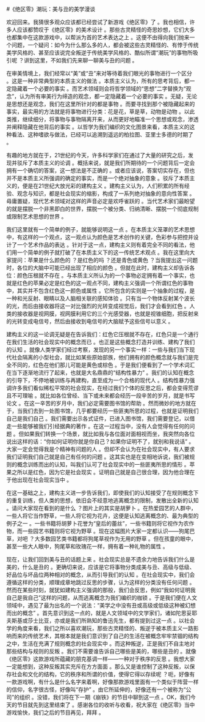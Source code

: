 #《绝区零》潮玩：美与丑的美学漫谈

欢迎回来。我猜很多观众应该都已经尝试了新游戏《绝区零》了 。我也相信，许多人应该都赞叹于《绝区零》的美术设计 。那些古灵精怪的奇思妙想，它们大多也都集中在这款游戏中，以帮派为首的艺术表达之上 。这便不由得向我们抛来一个问题，一个疑问：如今为什么那么多的人，都会被这些古灵精怪的、有悖于传统美学风格的、甚至应该说完全叛逆于传统美学风格的、酷似所谓“潮玩”的事物所吸引呢 ？讲到这里，不如我们先来聊一聊美与丑的问题 。

在审美情境上，我们经常以“美”或“丑”来对等待着我们眼光的事物进行一个区分 。这是一种非常典型的本质主义的做法 。本质主义认为，所有的思考背后，都一定隐藏着一个必要的事实 。而艺术领域则会将哲学领域的“思想”二字替换为“观念”，认为所有审美行为缔造的观念，都一定隐藏着一个必要的事实 。无疑，无论是思想还是观念，我们在这里所针对的都是事物 。而要寻找到那个被隐藏起来的事实，最实用的方法就是将事物进行分类：花是花，草是草，动物是动物 。以此类推，继续细分，将事物与事物隔离开来，从而更好地瞄准一个思想或观念，渗透并阐释隐藏在他背后的事实 。以哲学为我们编织的文化图景来看，本质主义的这种看法、这种嗜欲与做法，已经可以追溯到遥远的柏拉图、亚里士多德的时期了 。

有趣的地方就在于，21世纪的今天，许多科学家们在通过了大量的研究之后，发现并驳斥了本质主义的论调 。概括来说，就是我们所期待的一个问题背后一定会拥有一个确切的答案，这一想法是不正确的 。或者应该说，答案切实存在，但也并不是本质主义所强调的确定的事实，而是一个绝对抽象的意象 。驳斥了本质主义的，便是在21世纪大放光彩的建构主义 。建构主义认为，人们积累的所有经验、观念与知识，都是社会现实的缩影，构成了一系列绝对抽象的意向性答案 。毋庸置疑，现代艺术领域对这样的声音必定是欢呼雀跃的 。当代艺术家们最盼望的就是摆脱一个非黑即白的世界，摆脱一个被分类、归纳清晰、摆脱一个彻底规制或限制艺术思想的世界 。

我们这里就有一个简单的例子，就能够说明这一点 。在本质主义笼罩的艺术思想中，有这样的一个观点，这一观点认为颜色是艺术创作的关键，色彩参与把控并设计了一个艺术作品的表达 。针对于这一点，建构主义则有着完全不同的看法，他们用一个简单的例子就打破了在本质主义下的这一传统艺术观点 。我在这里向大家提问：苹果是什么颜色的 ？是红色的吗 ？还是青色或黄色 ？当我提出这一问题时，各位的大脑中可能已经出现了相应的颜色 。但就在此时，建构主义却告诉各位：颜色压根就不存在 。与本质主义所认为的一个事物必定拥有着一个事实，也就是红色的苹果必定是红色的这一观点不同，建构主义强调一个所谓红色的事物中，其实并不包含红色这一颜色或属性 。它所包含的实则是一个抽象的过程，是一种和光反射、眼睛以及人脑相关联的感知体验 。只有当一个物体反射某个波长的光，而后由接收器将这一对比强烈的光转变成视觉后，我们才会看到红色 。人类的接收器是视网膜，视网膜利用它的三个光感受器，也就是视锥细胞，把反射来的光转变成电信号，然后由接收到电信号的大脑赋予这些信号以意义 。

建构主义的这一论调无疑是在告诉我们：红色它压根就不存在，红色只是一个通行在我们生活的社会现实中的概念而已 。也正是这些概念打造并训练、建构了我们的认知 。就像人类学家们经过考察，发现的另一个事实一样：一些与我们当下现代社会隔离的小型社会，就比如某些原始部族，他们拥有的颜色概念就与我们是完全不同的，红色在他们那儿可能是黄色或棕色 。于是我们便看到了一个学术词汇在当下逐渐地流行了起来，也就是大名鼎鼎的“结构性暴力” 。我们的认知在概念的引导下，不停地被训练与再建构，直至成为一个合格的现代人 。结构性暴力强调许多我们看似稀松平常的社会现实，在经过我们个体的反思之后，都会变得荒谬且不可理喻 。就比如各位曾经、当下或未来都会经历一段辛苦的岁月，就是书写论文 。在这一辛苦的岁月中，我们必定需要图书馆的帮助 。然而微妙的地方就在于，当我们去到一处图书馆，几乎都要经历一些匪夷所思的过程，也就是证明我们自己是我们自己 。我们需要出示各式证件，已进入图书馆，我们需要登记，以借走一些能够被我们引经据典的著作 。在这一过程当中，没有人会觉得有任何的问题 。但如果我们转换一个场景，就比如我与各位面对面相视而坐，我突然向各位说出这样的话：“你如何证明你就是你自己？如果你证明不了，就别和我说话” 。大家一定会觉得我是个精神有问题的人 。但却不会认为在社会现实中，有人要求我们证明我们自己就是自己有任何的问题 。这其实也是在变相地诉说，我们被规则的概念训练而出的认知，叫我们认可了社会现实中的一些匪夷所思的情形 。苹果之所以是红色，因为它是社会现实 。证明自己就是自己很合理，因为他合理在于他出现在社会现实当中 。

在这一基础之上，建构主义进一步告诉我们，即使我们的认知接受了在规则概念下的重复训练，但人类的思想，依旧会不经意地逃离概念的限制，发散出全新的认知 。请问大家现在看到的是什么 ？图片上的其实是胡萝卜 。在热爱园艺的人群中，一些人将它当作野草，一些人将它视为花卉，这便是认知逃离概念的、最为典型的例子之一 。一些书籍将胡萝卜花誉为“皇后的蕾丝”，一些书籍则将它视作为农作物，而一些园艺书籍则将它视为野草 。现在这幅图片大家一定都认识——狗尾巴草，对吧 ？大多数园艺类书籍都将狗尾草视作为无用的野草 。但在孩童的眼中，甚至一些大人眼中，狗尾草和玫瑰花一样，拥有着一种礼物的属性 。

现在，让我们回到美与丑的话题上来 。社会现实总是不遗余力地告诉我们什么是美的，什么是丑的 。更确切来说，应该是它将事物分类成美与丑、高级与低级、好品位与坏品位两种相对的概念，从而引导我们的认知 。在社会现实中，我们会遵循这样的分类，顺理成章地跳过反思的步骤，认为这样的分类没有任何问题 。然而在某些时刻，就犹如建构主义强调的那般，我们会反思，例如“我如何证明我自己是我自己”这样的问题，从而逃离概念为我们编织的枷锁 。于是我们便在人文领域中，遇见了最为出名的一个说法：“美学之中没有丑或高级或低级这种被幻想而出的概念” 。首先意识到这一点的，就是人文领域中的文学家们，诸如陀思妥耶夫斯基或莎士比亚，亦或是我们所熟知的鲁迅先生，都有提到过这一点 。以社会学的角度来看，我们之所以喜欢潮玩，那些古灵精怪的、叛逆于被本质主义一路影响而来的传统艺术，其根本就是我们意识到了自己的生活在被概念牢牢禁锢的结构之中，生活在充满了规则概念的社会现实中 。而这种叛逆，正是我们不自主地对那些结构与规则的反叛 。我们不需要谁告诉自己哪些是美的，哪些是丑的 。就像《绝区零》这款游戏所蕴藏的朋克基调一样——一种对于秩序的反思 。我想大家一定能想到，这种反叛其实充斥在方方面面 。那么又是谁控制了这种反叛，以保存社会和文化的结构，它的秩序和所谓的价值，使得它得以存续呢 ？呃，好像有一款游戏啊，有什么是什么名字来着啊，好像那款游戏里面有一个类似于阵营一样的信仰，名字很古怪，好像叫“存护” 。由它所延伸的，好像还有一个被称为“公司”的组织 。没错，我们将在下一期《崩铁》的节目中聊到这一点 。OK，我们今天的节目就先到这里结束了 。感谢各位的收听与收看，祝大家在《绝区零》当中游戏愉快，我们之后的节目再见，拜拜 。